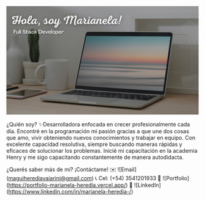 ![image](image.png)

¿Quién soy? 
✨Desarrolladora enfocada en crecer profesionalmente cada día. Encontré en la programación mi pasión gracias a que une dos cosas que amo, vivir obteniendo nuevos conocimientos y trabajar en equipo.
Con excelente capacidad resolutiva, siempre buscando maneras rápidas y eficaces de solucionar los problemas.
Inicié mi capacitación en la academia Henry y me sigo capacitando constantemente de manera autodidacta.

¿Querés saber más de mi? ¡Contáctame!
✉️ ![Email] (maguiherediavaiarini@gmail.com)
📞 Cel: (+54) 3541201933
👤 ![Portfolio] (https://portfolio-marianela-heredia.vercel.app/)
💬 ![LinkedIn] (https://www.linkedin.com/in/marianela-heredia-/)

